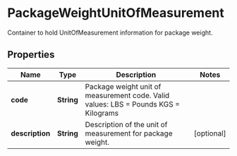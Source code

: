 

# PackageWeightUnitOfMeasurement

Container to hold UnitOfMeasurement information for package weight.

## Properties

| Name | Type | Description | Notes |
|------------ | ------------- | ------------- | -------------|
|**code** | **String** | Package weight unit of measurement code.   Valid values: LBS &#x3D; Pounds KGS &#x3D; Kilograms |  |
|**description** | **String** | Description of the unit of measurement for package weight. |  [optional] |



